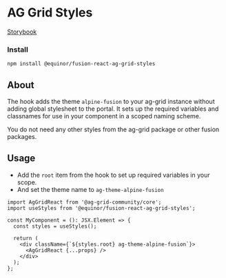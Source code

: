# AG Grid Styles

[Storybook](https://equinor.github.io/fusion-react-components/?path=/docs/table-ag-grid-styles--page)

### Install

```tsx
npm install @equinor/fusion-react-ag-grid-styles
```

## About

The hook adds the theme `alpine-fusion` to your ag-grid instance without adding global stylesheet to the portal.
It sets up the required variables and classnames for use in your component in a scoped naming scheme.

You do not need any other styles from the ag-grid package or other fusion packages.

## Usage

- Add the `root` item from the hook to set up required variables in your scope.
- And set the theme name to `ag-theme-alpine-fusion`

```tsx
import AgGridReact from '@ag-grid-community/core';
import useStyles from '@equinor/fusion-react-ag-grid-styles';

const MyComponent = (): JSX.Element => {
  const styles = useStyles();

  return (
    <div className={`${styles.root} ag-theme-alpine-fusion`}>
      <AgGridReact {...props} />
    </div>
  );
};
```
